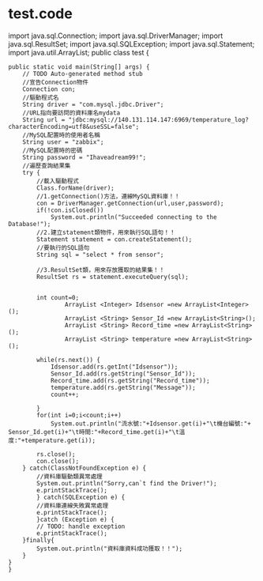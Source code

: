 # test.code
import java.sql.Connection;
import java.sql.DriverManager;
import java.sql.ResultSet;
import java.sql.SQLException;
import java.sql.Statement;
import java.util.ArrayList;
public class test {

	public static void main(String[] args) {
		// TODO Auto-generated method stub
		//宣告Connection物件
        Connection con;
        //驅動程式名
        String driver = "com.mysql.jdbc.Driver";
        //URL指向要訪問的資料庫名mydata
        String url = "jdbc:mysql://140.131.114.147:6969/temperature_log?characterEncoding=utf8&useSSL=false";
        //MySQL配置時的使用者名稱
        String user = "zabbix";
        //MySQL配置時的密碼
        String password = "Ihaveadream99!";
        //遍歷查詢結果集
        try {
            //載入驅動程式
            Class.forName(driver);
            //1.getConnection()方法，連線MySQL資料庫！！
            con = DriverManager.getConnection(url,user,password);
            if(!con.isClosed())
                System.out.println("Succeeded connecting to the Database!");
            //2.建立statement類物件，用來執行SQL語句！！
            Statement statement = con.createStatement();
            //要執行的SQL語句
            String sql = "select * from sensor";
            
            //3.ResultSet類，用來存放獲取的結果集！！
            ResultSet rs = statement.executeQuery(sql);


            int count=0;
            		ArrayList <Integer> Idsensor =new ArrayList<Integer>();
            		ArrayList <String> Sensor_Id =new ArrayList<String>();
            		ArrayList <String> Record_time =new ArrayList<String>();
            		ArrayList <String> temperature =new ArrayList<String>();
            		
            while(rs.next()) {
            	Idsensor.add(rs.getInt("Idsensor"));
            	Sensor_Id.add(rs.getString("Sensor_Id"));
            	Record_time.add(rs.getString("Record_time"));
            	temperature.add(rs.getString("Message"));
            	count++;

            }
            for(int i=0;i<count;i++)
            	System.out.println("流水號:"+Idsensor.get(i)+"\t機台編號:"+ Sensor_Id.get(i)+"\t時間:"+Record_time.get(i)+"\t溫度:"+temperature.get(i));
 
            rs.close();
            con.close();
        } catch(ClassNotFoundException e) {   
            //資料庫驅動類異常處理
            System.out.println("Sorry,can`t find the Driver!");   
            e.printStackTrace();   
            } catch(SQLException e) {
            //資料庫連線失敗異常處理
            e.printStackTrace();  
            }catch (Exception e) {
            // TODO: handle exception
            e.printStackTrace();
        }finally{
            System.out.println("資料庫資料成功獲取！！");
        }
    }
	}



